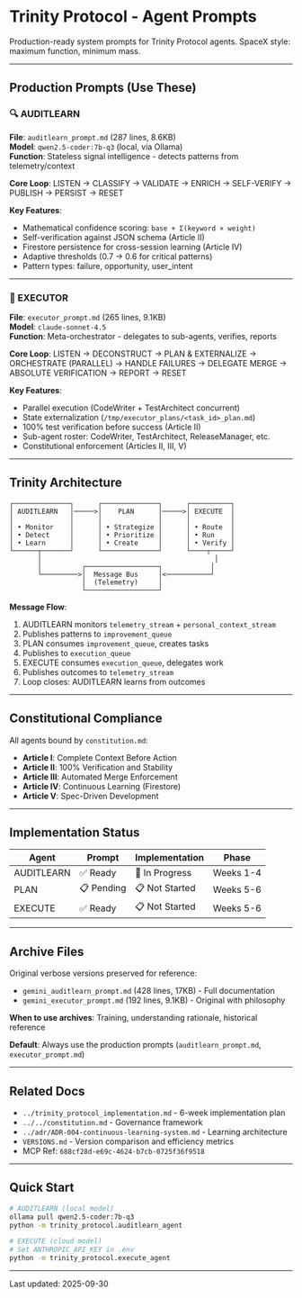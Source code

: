 # Trinity Protocol - Agent Prompts

Production-ready system prompts for Trinity Protocol agents. SpaceX style: maximum function, minimum mass.

---

## Production Prompts (Use These)

### 🔍 AUDITLEARN
**File**: `auditlearn_prompt.md` (287 lines, 8.6KB)  
**Model**: `qwen2.5-coder:7b-q3` (local, via Ollama)  
**Function**: Stateless signal intelligence - detects patterns from telemetry/context

**Core Loop**: LISTEN → CLASSIFY → VALIDATE → ENRICH → SELF-VERIFY → PUBLISH → PERSIST → RESET

**Key Features**:
- Mathematical confidence scoring: `base + Σ(keyword × weight)`
- Self-verification against JSON schema (Article II)
- Firestore persistence for cross-session learning (Article IV)
- Adaptive thresholds (0.7 → 0.6 for critical patterns)
- Pattern types: failure, opportunity, user_intent

---

### 🚀 EXECUTOR
**File**: `executor_prompt.md` (265 lines, 9.1KB)  
**Model**: `claude-sonnet-4.5`  
**Function**: Meta-orchestrator - delegates to sub-agents, verifies, reports

**Core Loop**: LISTEN → DECONSTRUCT → PLAN & EXTERNALIZE → ORCHESTRATE (PARALLEL) → HANDLE FAILURES → DELEGATE MERGE → ABSOLUTE VERIFICATION → REPORT → RESET

**Key Features**:
- Parallel execution (CodeWriter + TestArchitect concurrent)
- State externalization (`/tmp/executor_plans/<task_id>_plan.md`)
- 100% test verification before success (Article II)
- Sub-agent roster: CodeWriter, TestArchitect, ReleaseManager, etc.
- Constitutional enforcement (Articles II, III, V)

---

## Trinity Architecture

```
┌──────────────┐      ┌──────────────┐      ┌──────────┐
│ AUDITLEARN   │─────>│    PLAN      │─────>│ EXECUTE  │
│              │      │              │      │          │
│ • Monitor    │      │ • Strategize │      │ • Route  │
│ • Detect     │      │ • Prioritize │      │ • Run    │
│ • Learn      │      │ • Create     │      │ • Verify │
└──────┬───────┘      └──────────────┘      └────┬─────┘
       │                                           │
       │          ┌──────────────────┐            │
       └─────────>│  Message Bus     │<───────────┘
                  │  (Telemetry)     │
                  └──────────────────┘
```

**Message Flow**:
1. AUDITLEARN monitors `telemetry_stream` + `personal_context_stream`
2. Publishes patterns to `improvement_queue`
3. PLAN consumes `improvement_queue`, creates tasks
4. Publishes to `execution_queue`
5. EXECUTE consumes `execution_queue`, delegates work
6. Publishes outcomes to `telemetry_stream`
7. Loop closes: AUDITLEARN learns from outcomes

---

## Constitutional Compliance

All agents bound by `constitution.md`:

- **Article I**: Complete Context Before Action
- **Article II**: 100% Verification and Stability
- **Article III**: Automated Merge Enforcement
- **Article IV**: Continuous Learning (Firestore)
- **Article V**: Spec-Driven Development

---

## Implementation Status

| Agent | Prompt | Implementation | Phase |
|-------|--------|----------------|-------|
| AUDITLEARN | ✅ Ready | 🚧 In Progress | Weeks 1-4 |
| PLAN | 📋 Pending | 📋 Not Started | Weeks 5-6 |
| EXECUTE | ✅ Ready | 📋 Not Started | Weeks 5-6 |

---

## Archive Files

Original verbose versions preserved for reference:
- `gemini_auditlearn_prompt.md` (428 lines, 17KB) - Full documentation
- `gemini_executor_prompt.md` (192 lines, 9.1KB) - Original with philosophy

**When to use archives**: Training, understanding rationale, historical reference

**Default**: Always use the production prompts (`auditlearn_prompt.md`, `executor_prompt.md`)

---

## Related Docs

- `../trinity_protocol_implementation.md` - 6-week implementation plan
- `../../constitution.md` - Governance framework
- `../adr/ADR-004-continuous-learning-system.md` - Learning architecture
- `VERSIONS.md` - Version comparison and efficiency metrics
- MCP Ref: `688cf28d-e69c-4624-b7cb-0725f36f9518`

---

## Quick Start

```bash
# AUDITLEARN (local model)
ollama pull qwen2.5-coder:7b-q3
python -m trinity_protocol.auditlearn_agent

# EXECUTE (cloud model)
# Set ANTHROPIC_API_KEY in .env
python -m trinity_protocol.execute_agent
```

---

Last updated: 2025-09-30
